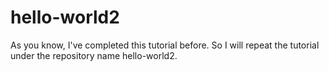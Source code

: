 # hello-world2
As you know, I've completed this tutorial before. So I will repeat the tutorial under the repository name hello-world2.
